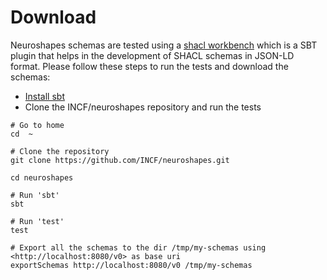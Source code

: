 # Download

Neuroshapes schemas are tested using a [shacl workbench](https://github.com/BlueBrain/sbt-nexus-workbench) which is a SBT plugin that helps in the development of SHACL schemas in JSON-LD format.
Please follow these steps to run the tests and download the schemas:

* [Install sbt](https://www.scala-sbt.org/1.0/docs/Setup.html)
* Clone the INCF/neuroshapes repository and run the tests

```shell
# Go to home
cd  ~

# Clone the repository
git clone https://github.com/INCF/neuroshapes.git

cd neuroshapes

# Run 'sbt'
sbt

# Run 'test'
test

# Export all the schemas to the dir /tmp/my-schemas using <http://localhost:8080/v0> as base uri 
exportSchemas http://localhost:8080/v0 /tmp/my-schemas


```
